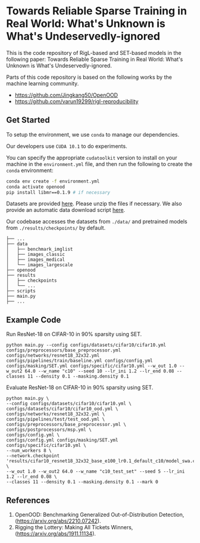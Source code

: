 # Towards Reliable Sparse Training in Real World: What's Unknown is What's Undeservedly-ignored

This is the code repository of RigL-based and SET-based models in the following paper: Towards Reliable Sparse Training in Real World: What's Unknown is What's Undeservedly-ignored.

Parts of this code repository is based on the following works by the machine learning community.

* https://github.com/Jingkang50/OpenOOD
* https://github.com/varun19299/rigl-reproducibility

## Get Started

To setup the environment, we use `conda` to manage our dependencies.

Our developers use `CUDA 10.1` to do experiments.

You can specify the appropriate `cudatoolkit` version to install on your machine in the `environment.yml` file, and then run the following to create the `conda` environment:
```bash
conda env create -f environment.yml
conda activate openood
pip install libmr==0.1.9 # if necessary
```

Datasets are provided [here](https://entuedu-my.sharepoint.com/:f:/g/personal/jingkang001_e_ntu_edu_sg/Eso7IDKUKQ9AoY7hm9IU2gIBMWNnWGCYPwClpH0TASRLmg?e=kMrkVQ).
Please unzip the files if necessary.
We also provide an automatic data download script [here](https://github.com/Jingkang50/OpenOOD/blob/main/scripts/download/).

Our codebase accesses the datasets from `./data/` and pretrained models from `./results/checkpoints/` by default.
```
├── ...
├── data
│   ├── benchmark_imglist
│   ├── images_classic
│   ├── images_medical
│   └── images_largescale
├── openood
├── results
│   ├── checkpoints
│   └── ...
├── scripts
├── main.py
├── ...
```

## Example Code

Run ResNet-18 on CIFAR-10 in 90% sparsity using SET.
```
python main.py --config configs/datasets/cifar10/cifar10.yml configs/preprocessors/base_preprocessor.yml configs/networks/resnet18_32x32.yml configs/pipelines/train/baseline.yml configs/config.yml configs/masking/SET.yml configs/specific/cifar10.yml --w_out 1.0 --w_out2 64.0 --w_name "c10" --seed 10 --lr_ini 1.2 --lr_end 0.08 --classes 11 --density 0.1 --masking.density 0.1 
```

Evaluate ResNet-18 on CIFAR-10 in 90% sparsity using SET.
```
python main.py \
--config configs/datasets/cifar10/cifar10.yml \
configs/datasets/cifar10/cifar10_ood.yml \
configs/networks/resnet18_32x32.yml \
configs/pipelines/test/test_ood.yml \
configs/preprocessors/base_preprocessor.yml \
configs/postprocessors/msp.yml \
configs/config.yml \
configs/config.yml configs/masking/SET.yml configs/specific/cifar10.yml \
--num_workers 8 \
--network.checkpoint 'results/cifar10_resnet18_32x32_base_e100_lr0.1_default_c10/model_swa.ckpt' \
--w_out 1.0 --w_out2 64.0 --w_name "c10_test_set" --seed 5 --lr_ini 1.2 --lr_end 0.08 \
--classes 11 --density 0.1 --masking.density 0.1 --mark 0 
```


## References

1. OpenOOD: Benchmarking Generalized Out-of-Distribution Detection, (https://arxiv.org/abs/2210.07242).
2. Rigging the Lottery: Making All Tickets Winners, (https://arxiv.org/abs/1911.11134).
